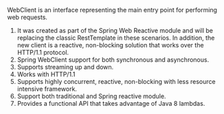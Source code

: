 WebClient is an interface representing the main entry point for performing web requests.

1. It was created as part of the Spring Web Reactive module and will be replacing the classic RestTemplate in these scenarios. In addition, the new client is a reactive, non-blocking solution that works over the HTTP/1.1 protocol.
2. Spring WebClient support for both synchronous and asynchronous.
3. Supports streaming up and down.
4. Works with HTTP/1.1
5. Supports highly concurrent, reactive, non-blocking with less resource intensive framework.
6. Support both traditional and Spring reactive module.
7. Provides a functional API that takes advantage of Java 8 lambdas.
